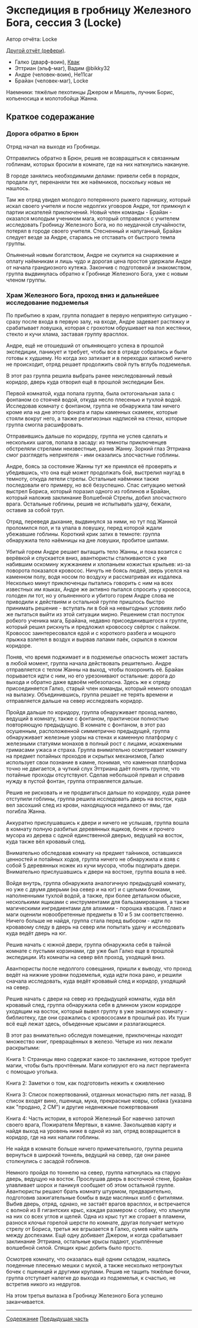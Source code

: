 # Экспедиция в гробницу Железного Бога, сессия 3 (Locke)

Автор отчёта: Locke

[Другой отчёт (рефери)](./2024-06-22-game-3--undefined.md).

- Галко (дварф-воин), [Квак](https://t.me/troglog)
- Эттриан (эльф-маг), Вадим @bikky32
- Андре (человек-воин), He11car
- Брайан (человек-маг), Locke

Наемники: тяжёлые пехотинцы Джером и Мишель, лучник Борис, копьеносица и молотобойца Жанна.

## Краткое содеражание

### Дорога обратно в Брюн

Отряд начал на выходе из Гробницы.

Отправились обратно в Брюн, решив не возвращаться к связанным гоблинам, которых бросили в комнате, где на них наткнулись
накануне.

В городе занялись необходимыми делами: привели себя в порядок, продали лут, перенаняли тех же наёмников, поскольку новых
не нашлось.

Там же отряд увидел молодого потерянного рыжего парнишку, который искал своего учителя и после недолгих уговоров Андре,
тот примкнул к партии искателей приключений. Новый член команды - Брайан - оказался молодым учеником мага, который
отправился с учителем исследовать Гробницу Железного Бога, но по неудачной случайности, потерял в городе своего учителя.
Стесненный и напуганный, Брайан следует везде за Андре, стараясь не отставать от быстрого темпа группы.

Опьяненый новым богатством, Андре не скупится на снаряжение и оплату наёмникам и лишь чудо и дорогая цена простоя
удержали Андре от начала грандиозного кутежа. Закончив с подготовкой и знакомством, группа выдвинулась обратно к
Гробнице Железного Бога, уже с новым членом группы.

### Храм Железного Бога, проход вниз и дальнейшее исследование подземелья

По прибытию в храм, группа попадает в первую неприятную ситуацию - сразу после входа в первую залу, на входе, Андре
задевает растяжку и срабатывает ловушка, которая с грохотом обрушивает на пол жестянки, стекло и кучи хлама, заставая
группу врасплох.

Андре, ещё не отошедший от опьяняющего успеха в прошлой экспедиции, паникует и требует, чтобы все в отряде собрались и
были готовы к худшему. Но когда эхо затихает и в переходах катакомб ничего не происходит, отряд решает продолжить свой
путь вглубь подземелья.

В этот раз группа решила выбрать ранее неиследованный левый коридор, дверь куда отворил ещё в прошлой экспедиции Бен.

Первой комнатой, куда попала группа, была октогональная зала с фонтаном со стоячей водой, откуда несло плесенью и тухлой
водой. Исследовав комнату с фонтаном, группа не обнаружила там ничего кроме ила на дне этого фоната и пары каменных
скамеек, которые стояли вокруг него, а также религиозных надписей на стенах, которые группа смогла расшифровать.

Отправившись дальше по коридору, группа не успев сделать и нескольких шагов, попала в засаду: из темноты приключенцев
обстреляли стрелами неизвестные, ранив Жанну. Зоркий глаз Эттриана смог разглядеть неприятеля - ими оказались
злосчастные гоблины.

Андре, боясь за состояние Жанны тут же принялся её проверять и убедившись, что она ещё может продолжать бой, выстрелил
наугад в темноту, откуда летели стрелы. Остальные наёмники также последовали его примеру, но всё безуспешно. Спас
ситуацию меткий выстрел Бориса, который поразил одного из гоблинов и Брайан, который наложив заклинание Волшебной
Стрелы, добил злосчастного врага. Остальные гоблины, решив не испытывать удачу, бежали, оставив за собой труп.

Отряд, переведя дыхание, выдвинулся за ними, но тут под Жанной проломился пол, и та упала в ловушку, перед которой ждали
убежавшие гоблины. Короткий крик затих в темноте: группа обнаружила тело наёмницы на дне ловушки, пробитое шипами.

Убитый горем Андре решает вытащить тело Жанны, и пока возится с верёвкой и спускается вниз, авантюристы сталкиваются с
уже набившим оскомину жужжанием и хлопаньем кожистых крыльев: из-за поворота показался кровосос. Ничуть не боясь людей,
зверь уселся на каменном полу, водя носом по воздуху и рассматривая их издалека. Несколько минут приключенцы пытались
говорить с ним на всех известных им языках, Андре же активно пытался спросить у кровососа, голоден ли тот, но у
опьяненного и убитого горем Андре слова не приводили к действиям и остальной группе пришлось быстро принимать решение -
вступать ли в бой на невыгодных условиях либо же пытаться выйти из этой ситуации мирно. Решением стал поступок робкого
ученика мага, Брайана, недавно присоединившегося к группе, который решил рискнуть и предложил кровососу свёрток с
пайком. Кровосос заинтересовался едой и с короткого разбега и мощного прыжка взлетел в воздух и вырвав лапами паёк,
скрылся в южном коридоре.

Поняв, что время поджимает и в подземелье опасность может застать в любой момент, группа начала действовать решительно.
Андре отправляется с телом Жанны на выход, чтобы похоронить её. Брайан порывается идти с ним, но его урезонивают
остальные: дорога до выхода и обратно даже вдвоём небезопасна. Здесь же к отряду присоединяется Галко, старый член
команды, который немного опоздал на вылазку. Объединившись, группа решает не терять времени и отправляется дальше на
север исследовать коридор.

Пройдя дальше по коридору, группа обнаруживает проход налево, ведущий в комнату, также с фонтаном, практически полностью
повторяющую предыдущую. В комнате с фонтаном, в этот раз осушенным, расположенной симметрично предыдущей, группа
обнаруживает железные узоры на стенах и каменную платформу с железными статуями монахов в полный рост с лицами,
искажеными гримасами ужаса и страха. Группа внимательно осмотривает комнату на предмет потайных проходов и скрытых
механизмов, Галко использует свои познание в камне, понимая, что каменная платформа точно не двигается, а чуткий слух
Эттриана даёт понять группе, что потайные проходы отсутствуют. Сделав небольшой привал и справив нужду в пустой фонтан,
группа отправляется дальше.

Решив не рисковать и не продвигаться дальше по коридору, куда ранее отступили гоблины, группа решила исследовать дверь
на восток, куда вел засохший след из крови, находящуюся недалеко от ямы, где погибла Жанна.

Аккуратно прислушавшись к двери и ничего не услышав, группа вошла в комнату полную разбитых деревянных ящиков, бочек и
прочего мусора из дерева с одной единственной дверью, ведущей на восток, куда также вёл кровавый след.

Внимательно обследовав комнату на предмет тайников, оставшихся ценностей и потайных ходов, группа ничего не обнаружила и
взяв с собой 5 деревянных ножек из кучи мусора, чтобы подпирать двери. Внимательно прислушавшись к двери на востоке,
группа вошла в неё.

Войдя внутрь, группа обнаружила аналогичную предыдущей комнату, но уже с двумя дверьми (на север и на юг) и с целыми
бочками, наполненными тухлой водой, а также, при более детальном обыске, несколькими ящиками с инструментами для
бальзамирования, а также магическими ингредиентами для алхимии - порошка квасцов. Глако и маги оценили новообретенные
предметы в 10 и 5 зм соответственно. Ничего больше не найдя, группа стала перед выбором - идти по кровавому следу в
дверь на север или попытать удачу и исследовать куда ведёт дверь на юг.

Решив начать с южной двери, группа обнаружила себя в тайной комнате с пустыми корзинами, где уже был Галко еще в прошлой
экспедиции. Из комнаты на север вёл проход, уходящий вниз.

Авантюристы после недолгого совещания, пришли к выводу, что проход ведёт на нижние уровни подземелья, куда идти пока
рано, и решили сначала исследовать, куда ведёт кровавый след и коридор, уходящий на север.

Решив начать с двери на север из предыдущей комнаты, куда вёл кровавый след, группа обнаружила себя в длинном узком
коридоре уходящим на восток, который вывел группу в уже знакомую комнату - библиотеку, где они сражались с кровососами в
прошлый раз. Их туши всё ещё лежат здесь, объеденные крысами и разлагающиеся.

В этот раз внимательно обследуя помещение, приключенцы находят множество книг, превращённых в железо. Четыре из них
лежали раскрытыми:

Книга 1: Страницы явно содержат какое-то заклинание, которое требует магии, чтобы быть прочтённым. Маги копируют его на
лист пергамента с помощью уголька.

Книга 2: Заметки о том, как подготовить нежить к оживлению

Книга 3: Список пожертвований, отданных монастырю пять лет назад. В список входят вино, пшеница, мука, прекрасные ковры,
собака (указана как "продано, 2 СМ") и другие неденежные пожертвования

Книга 4: Часть истории, в которой Железный Бог навечно заточил своего врага, Пожирателя Мертвых, в камне. Закольцевав
карту и найдя выход на уровень ниже в одной из зал, отряд возвращается в коридор, где на них напали гоблины.

Не найдя в комнате больше ничего примечательного, группа решила вернуться в широкий тоннель, ведущий на север, где они
ранее столкнулись с засадой гоблинов.

Немного пройдя по тоннелю на север, группа наткнулась на старую дверь, ведущую на восток. Прослушав дверь в восточной
стене, Брайан улавливает шорох и паникуя сообщает об этом остальной группе. Авантюристы решают брать комнату штурмом,
предварительно, подготовив зажигательные бомбы в виде масляных колб с фитилями. Выбив дверь, отряд, однако, не застаёт
врагов врасплох, и встречается с волной из 8 гигантских крыс, каждая размером с собаку, что хлынули на них со всех углов
и щелей. Одна из крыс тут же сгорает в пламени, разнося клочья горелой шерсти по комнате, другая получает меткую стрелу
от Бориса, третья же вгрызается в Галко, сумев найти щель между доспехами. Ещё одну добивает Джером, и когда срабатывает
заклинание Эттриана, остальные крысы падают, усыплённые волшебной силой. Спящих крыс добить было просто.

Осмотрев комнату, что оказалась ещё одним складом, нашлись поеденные плесенью мешки с мукой, а также несколько
нетронутых бочек с пшеницей и другими крупами. Решив не тащить тяжёлые бочки, группа отступает налегке до выхода из
подземелья, к счастью, не встретив никого из недругов.

На этом третья вылазка в Гробницу Железного Бога успешно заканчивается.

---

[Содержание](./Readme.md) [Предыдущая часть](./2024-05-11-game-2.md)

